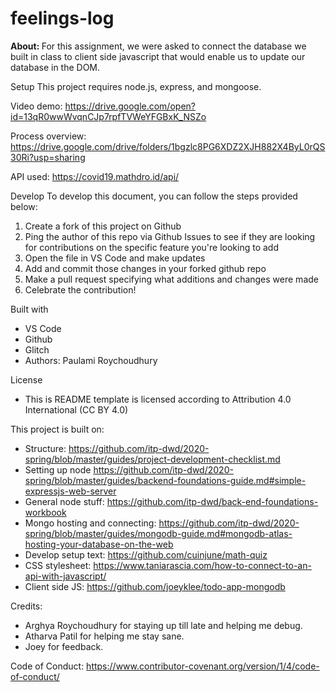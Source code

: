 # feelings-log

<b>About: </b>
For this assignment, we were asked to connect the database we built in class to client side javascript that would enable us to update our database in the DOM.

Setup
This project requires node.js, express, and mongoose.

Video demo: 
https://drive.google.com/open?id=13qR0wwWvqnCJp7rpfTVWeYFGBxK_NSZo

Process overview: 
https://drive.google.com/drive/folders/1bgzlc8PG6XDZ2XJH882X4ByL0rQS30Ri?usp=sharing

API used:
https://covid19.mathdro.id/api/

Develop
To develop this document, you can follow the steps provided below:
1. Create a fork of this project on Github
2. Ping the author of this repo via Github Issues to see if they are looking for contributions on the specific feature you're looking to add
3. Open the file in VS Code and make updates
4. Add and commit those changes in your forked github repo
5. Make a pull request specifying what additions and changes were made
6. Celebrate the contribution!

Built with
- VS Code
- Github
- Glitch
- Authors: Paulami Roychoudhury

License
- This is README template is licensed according to Attribution 4.0 International (CC BY 4.0)

This project is built on:
- Structure: https://github.com/itp-dwd/2020-spring/blob/master/guides/project-development-checklist.md
- Setting up node https://github.com/itp-dwd/2020-spring/blob/master/guides/backend-foundations-guide.md#simple-expressjs-web-server
- General node stuff: https://github.com/itp-dwd/back-end-foundations-workbook
- Mongo hosting and connecting: https://github.com/itp-dwd/2020-spring/blob/master/guides/mongodb-guide.md#mongodb-atlas-hosting-your-database-on-the-web
- Develop setup text: https://github.com/cuinjune/math-quiz
- CSS stylesheet: https://www.taniarascia.com/how-to-connect-to-an-api-with-javascript/
- Client side JS: https://github.com/joeyklee/todo-app-mongodb

Credits:
- Arghya Roychoudhury for staying up till late and helping me debug.
- Atharva Patil for helping me stay sane.
- Joey for feedback.

Code of Conduct:
https://www.contributor-covenant.org/version/1/4/code-of-conduct/
